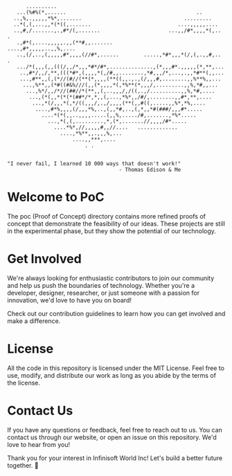 ```
                                                                             
      ..........                                                                
   ...(%#%(*,......                                          ..                 
  ..,%,.,,,,,*%*,.......                                 .........              
  ..*(,(,...,,*(*((,.......                            ....,,,,,....            
  ..,#,/.......,.,#*/(,.......                      ...,,/#*,,,,*(,.. .         
   .,#*(,....,,,,,.,,(**#,,.......               ....,#*,,,,,..,,%,....         
   ..,(/,..,(,,,,,#*,,,,(//#*,......        .....,*#*,,,*(/,(,.,,#,.. .         
   .../*(,,,(,,(((/,,/*,,,*#*/#*,..............,(*,,,#*.,,,,,(*,**,...          
    ..,#*/,,/,**,(((*#*,(,,,,*(,/#,,........,*#,,,/*,...,.,,*#**(,,...          
    ...,#**,,(,(*//(#//(**(*,,,,(**((,,.,.,(/,,,#,........,,%**%,,...           
     ...,%**,,(*#((#&%///(,,(*,,,,*(,*%**(*,,,/,.........,,%,*#,,...            
      ...,%*/,,/*//(##//*(**,,(,..,,,/,/((,.,/..........,,%,*#,....             
       ...,(*(,,*(*(*(##*/*,*,,(,...,*%*,,/#/,........,,#*,**,....              
        ...,*(/,,,*(,*/((,,,/,.,/,,,,(**(,,#((,.....,,%*,*%,....                
         ....,#*%,,,,(/,,,*%,..,(,,*#,..,(,*,,*#(###/,,,#*.....                 
           ....*(*(,,..,,,,.....(,,%,...../#,.......,*%*.....                   
             ...,*(,(,.........,*,(*,.......//,,,,/#*.....                      
               ....*%*,//,,,,,#,,//....   .............                         
                 ....,*%**,,.,,,%,...                                           
                     ....,,***,....                                             
                         . .                                                    
                                                                                

"I never fail, I learned 10 000 ways that doesn't work!"                                                                                
                                    - Thomas Edison & Me
```

# Welcome to PoC
The poc (Proof of Concept) directory contains more refined proofs of concept that demonstrate the feasibility of our ideas. These projects are still in the experimental phase, but they show the potential of our technology.

# Get Involved
We're always looking for enthusiastic contributors to join our community and help us push the boundaries of technology. Whether you're a developer, designer, researcher, or just someone with a passion for innovation, we'd love to have you on board!

Check out our contribution guidelines to learn how you can get involved and make a difference.

# License
All the code in this repository is licensed under the MIT License. Feel free to use, modify, and distribute our work as long as you abide by the terms of the license.

# Contact Us
If you have any questions or feedback, feel free to reach out to us. You can contact us through our website, or open an issue on this repository. We'd love to hear from you!

Thank you for your interest in Infinisoft World Inc! Let's build a better future together. 🚀